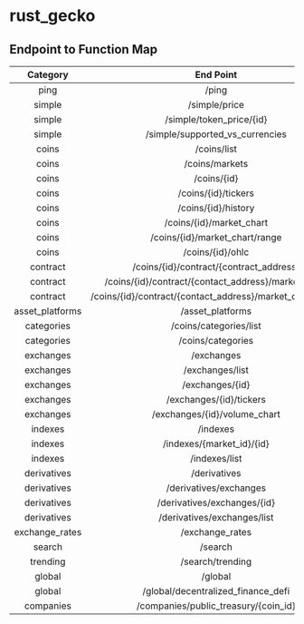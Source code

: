 # rust_gecko

## Endpoint to Function Map

| Category  | End Point  | rust_gecko function  |
|:---: |:---: |:---: |
| ping  | /ping  | rust_gecko::server::ping()  |
| simple  | /simple/price  | rust_gecko::simple::price()  |
| simple  | /simple/token_price/{id}  | rust_gecko::simple::token_price()  |
| simple  | /simple/supported_vs_currencies  | rust_gecko::simple::supported_vs_currencies()  |
| coins  | /coins/list  | rust_gecko::coins::list()  |
| coins  | /coins/markets  | rust_gecko::coins::markets()  |
| coins  | /coins/{id}  | rust_gecko::coins::get()  |
| coins  | /coins/{id}/tickers  | rust_gecko::coins::tickers()  |
| coins  | /coins/{id}/history  | rust_gecko::coins::history()  |
| coins  | /coins/{id}/market_chart  | rust_gecko::coins::market_chart()  |
| coins  | /coins/{id}/market_chart/range  | rust_gecko::coins::market_chart_range()  |
| coins  | /coins/{id}/ohlc  | rust_gecko::coins::ohlc()  |
| contract  | /coins/{id}/contract/{contract_address}  | rust_gecko::contract::get()  |
| contract  | /coins/{id}/contract/{contact_address}/market_chart  | rust_gecko::contract::market_chart()  |
| contract  | /coins/{id}/contract/{contact_address}/market_chart/range  | rust_gecko::contract::market_chart_range()  |
| asset_platforms  | /asset_platforms  | rust_gecko::asset_platforms::get()  |
| categories  | /coins/categories/list  | rust_gecko::categories::list()  |
| categories  | /coins/categories  | rust_gecko::categories::get()  |
| exchanges  | /exchanges  | rust_gecko::exchanges::get()  |
| exchanges  | /exchanges/list  | rust_gecko::exchanges::list()  |
| exchanges  | /exchanges/{id}  | rust_gecko::exchanges::by_id()  |
| exchanges  | /exchanges/{id}/tickers  | rust_gecko::exchanges::tickers()  |
| exchanges  | /exchanges/{id}/volume_chart  | rust_gecko::exchanges::volume_chart()  |
| indexes  | /indexes  | rust_gecko::indexes::get()  |
| indexes  | /indexes/{market_id}/{id}  | rust_gecko::indexes::by_id()  |
| indexes  | /indexes/list  | rust_gecko::indexes::list()  |
| derivatives  | /derivatives  | rust_gecko::derivatives::get()  |
| derivatives  | /derivatives/exchanges  | rust_gecko::derivatives::exchanges()  |
| derivatives  | /derivatives/exchanges/{id}  | rust_gecko::derivatives::exchanges_id()  |
| derivatives  | /derivatives/exchanges/list  | rust_gecko::derivatives::exchanges_list()  |
| exchange_rates  | /exchange_rates  | rust_gecko::exchange_rates::get()  |
| search  | /search  | rust_gecko::search::get()  |
| trending  | /search/trending  | rust_gecko::trending::get()  |
| global  | /global  | rust_gecko::global::get()  |
| global  | /global/decentralized_finance_defi  | rust_gecko::global::defi()  |
| companies  | /companies/public_treasury/{coin_id}  | rust_gecko::companies::get()  |
